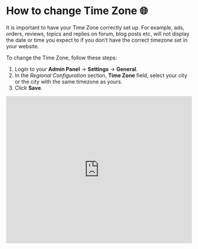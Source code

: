 # How to change Time Zone 🌐


It is important to have your Time Zone correctly set up. For example, ads, orders, reviews, topics and replies on forum, blog posts etc, will not display the date or time you expect to if you don’t have the correct timezone set in your website.

To change the Time Zone, follow these steps:

1. Login to your **Admin Panel** -> **Settings**  ->  **General**.
2.  In the  _Regional Configuration_  section,  **Time Zone**  field, select your city or the city with the same timezone as yours.
3.  Click  **Save**.


<iframe width="100%" height="400px" src="https://www.youtube.com/embed/jDZaZRLeaP0" title="Yclas video" frameborder="0" allow="accelerometer; autoplay; clipboard-write; encrypted-media; gyroscope; picture-in-picture" allowfullscreen></iframe>
 
